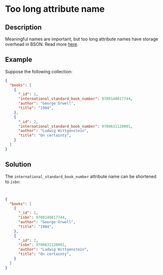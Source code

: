 # Too long attribute name

## Description


<p>Meaningful names are important, but too long attribute names have storage overhead in BSON.
Read more <a href="https://www.linkedin.com/pulse/big-data-anti-patterns-marc-kenig/" target="_blank">here</a>.</p>


## Example


<p>Suppose the following collection:</p>

```json
{
  "books": [
    {
      "_id": 1,
      "international_standard_book_number": 9780140817744,
      "author": "George Orwell",
      "title": "1984",
    },
    {
      "_id": 2,
      "international_standard_book_number": 9780631120001,
      "author": "Ludwig Wittgenstein",
      "title": "On certainty",
    }    
  ]
}
```


## Solution


The <code>international_standard_book_number</code> attribute name can be shortened to <code>isbn</code>:

```json


{
  "books": [
    {
      "_id": 1,
      "isbn": 9780140817744,
      "author": "George Orwell",
      "title": "1984",
    },
    {
      "_id": 2,
      "isbn": 9780631120001,
      "author": "Ludwig Wittgenstein",
      "title": "On certainty",
    }
  ]
}

```
